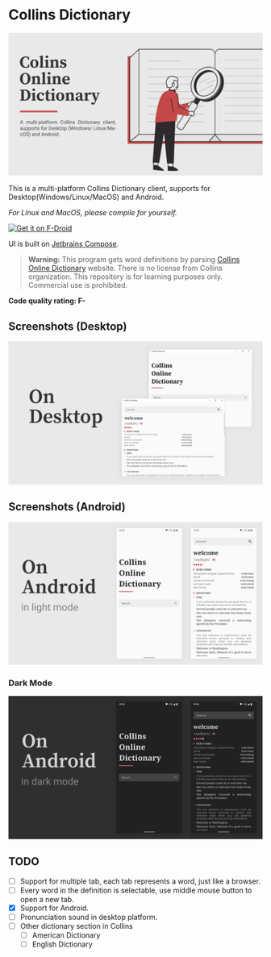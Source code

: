 # Collins Dictionary

![Bannner](assets/banner.png)

This is a multi-platform Collins Dictionary client, supports for Desktop(Windows/Linux/MacOS) and Android.

*For Linux and MacOS, please compile for yourself.*

[<img src="https://fdroid.gitlab.io/artwork/badge/get-it-on.png"
     alt="Get it on F-Droid"
     height="60">](https://f-droid.org/packages/me.konyaco.collinsdictionary/)

UI is built on [Jetbrains Compose](https://github.com/JetBrains/compose-jb).

> **Warning:** This program gets word definitions by parsing [Collins Online Dictionary](https://www.collinsdcionary.com) website.
> There is no license from Collins organization. This repository is for learning purposes only. Commercial use is prohibited.

**Code quality rating: F-**

## Screenshots (Desktop)

![Screenshot](assets/screenshots/desktop.png)

## Screenshots (Android)

![Screenshot](assets/screenshots/android_light.png)

### Dark Mode

![Screenshot](assets/screenshots/android_dark.png)

## TODO

- [ ] Support for multiple tab, each tab represents a word, just like a browser.
- [ ] Every word in the definition is selectable, use middle mouse button to open a new tab.
- [x] Support for Android.
- [ ] Pronunciation sound in desktop platform.
- [ ] Other dictionary section in Collins
  - [ ] American Dictionary
  - [ ] English Dictionary

